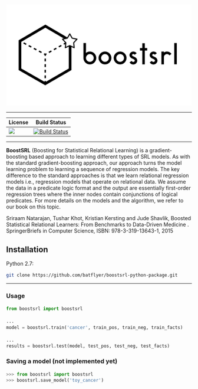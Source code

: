<p align="center">
   <img src="media/box2.png" />
</p>

---

| License | Build Status |
| --- | --- |
| [![][license img]][license] | [![Build Status](https://travis-ci.org/batflyer/CI-practice.svg?branch=master)](https://travis-ci.org/batflyer/CI-practice) |

---


**BoostSRL** (Boosting for Statistical Relational Learning) is a gradient-boosting based approach to learning different types of SRL models. As with the standard gradient-boosting approach, our approach turns the model learning problem to learning a sequence of regression models. The key difference to the standard approaches is that we learn relational regression models i.e., regression models that operate on relational data. We assume the data in a predicate logic format and the output are essentially first-order regression trees where the inner nodes contain conjunctions of logical predicates. For more details on the models and the algorithm, we refer to our book on this topic.

Sriraam Natarajan, Tushar Khot, Kristian Kersting and Jude Shavlik, Boosted Statistical Relational Learners: From Benchmarks to Data-Driven Medicine . SpringerBriefs in Computer Science, ISBN: 978-3-319-13643-1, 2015 

## Installation

Python 2.7:

```bash
git clone https://github.com/batflyer/boostsrl-python-package.git
```

---

### Usage

```python
from boostsrl import boostsrl

...
model = boostsrl.train('cancer', train_pos, train_neg, train_facts)

...
results = boostsrl.test(model, test_pos, test_neg, test_facts)

```

### Saving a model (not implemented yet)

```python
>>> from boostsrl import boostsrl
>>> boostsrl.save_model('toy_cancer')
```

[license]:license.txt
[license img]:https://img.shields.io/aur/license/yaourt.svg